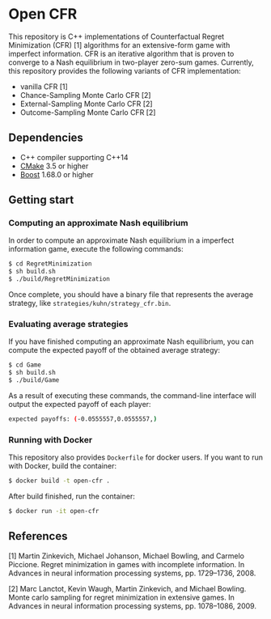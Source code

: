 # Open CFR
This repository is C++ implementations of Counterfactual Regret Minimization (CFR) [1] algorithms for an extensive-form game with imperfect information.
CFR is an iterative algorithm that is proven to converge to a Nash equilibrium in two-player zero-sum games.
Currently, this repository provides the following variants of CFR implementation:

* vanilla CFR [1]
* Chance-Sampling Monte Carlo CFR [2]
* External-Sampling Monte Carlo CFR [2]
* Outcome-Sampling Monte Carlo CFR [2]

## Dependencies
* C++ compiler supporting C++14
* [CMake](https://cmake.org/) 3.5 or higher
* [Boost](https://www.boost.org/) 1.68.0 or higher

## Getting start
### Computing an approximate Nash equilibrium
In order to compute an approximate Nash equilibrium in a imperfect information game, execute the following commands:

```bash
$ cd RegretMinimization
$ sh build.sh
$ ./build/RegretMinimization
```

Once complete, you should have a binary file that represents the average strategy, like `strategies/kuhn/strategy_cfr.bin`.

### Evaluating average strategies
If you have finished computing an approximate Nash equilibrium, you can compute the expected payoff of the obtained average strategy:

```bash
$ cd Game
$ sh build.sh
$ ./build/Game
```

As a result of executing these commands, the command-line interface will output the expected payoff of each player:

```bash
expected payoffs: (-0.0555557,0.0555557,)
```

### Running with Docker
This repository also provides `Dockerfile` for docker users.
If you want to run with Docker, build the container:

```bash
$ docker build -t open-cfr .
```

After build finished, run the container:

```bash
$ docker run -it open-cfr
```


## References
[1] Martin Zinkevich, Michael Johanson, Michael Bowling, and Carmelo Piccione. Regret minimization in games with incomplete information. In Advances in neural information processing systems, pp. 1729–1736, 2008.

[2] Marc Lanctot, Kevin Waugh, Martin Zinkevich, and Michael Bowling. Monte carlo sampling for regret minimization in extensive games. In Advances in neural information processing systems, pp. 1078–1086, 2009.